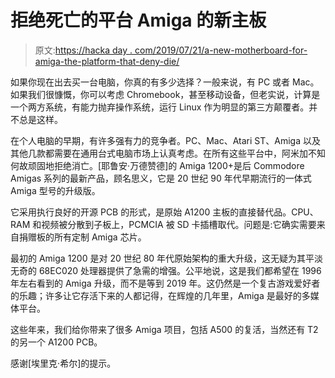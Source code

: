 # 拒绝死亡的平台 Amiga 的新主板

> 原文:[https://hacka day . com/2019/07/21/a-new-motherboard-for-amiga-the-platform-that-deny-die/](https://hackaday.com/2019/07/21/a-new-motherboard-for-amiga-the-platform-that-refuses-to-die/)

如果你现在出去买一台电脑，你真的有多少选择？一般来说，有 PC 或者 Mac。如果我们很慷慨，你可以考虑 Chromebook，甚至移动设备，但老实说，计算是一个两方系统，有能力抛弃操作系统，运行 Linux 作为明显的第三方颠覆者。并不总是这样。

在个人电脑的早期，有许多强有力的竞争者。PC、Mac、Atari ST、Amiga 以及其他几款都需要在通用台式电脑市场上认真考虑。在所有这些平台中，阿米加不知何故顽固地拒绝消亡。[耶鲁安·万德赞德]的 Amiga 1200+是后 Commodore Amigas 系列的最新产品，顾名思义，它是 20 世纪 90 年代早期流行的一体式 Amiga 型号的升级版。

它采用执行良好的开源 PCB 的形式，是原始 A1200 主板的直接替代品。CPU、RAM 和视频被分散到子板上，PCMCIA 被 SD 卡插槽取代。问题是:它确实需要来自捐赠板的所有定制 Amiga 芯片。

最初的 Amiga 1200 是对 20 世纪 80 年代原始架构的重大升级，这无疑为其平淡无奇的 68EC020 处理器提供了急需的增强。公平地说，这是我们都希望在 1996 年左右看到的 Amiga 升级，而不是等到 2019 年。这仍然是一个复古游戏爱好者的乐趣；许多让它存活下来的人都记得，在辉煌的几年里，Amiga 是最好的多媒体平台。

这些年来，我们给你带来了很多 Amiga 项目，包括 A500 的复活，当然还有 T2 的另一个 A1200 PCB。

感谢[埃里克·希尔]的提示。
